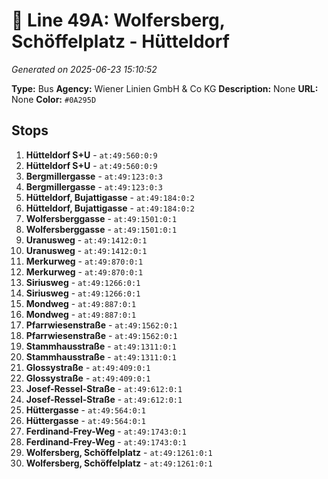 # 🚌 Line 49A: Wolfersberg, Schöffelplatz - Hütteldorf

*Generated on 2025-06-23 15:10:52*

**Type:** Bus
**Agency:** Wiener Linien GmbH & Co KG
**Description:** None
**URL:** None
**Color:** `#0A295D`

## Stops

1. **Hütteldorf S+U** - `at:49:560:0:9`
2. **Hütteldorf S+U** - `at:49:560:0:9`
3. **Bergmillergasse** - `at:49:123:0:3`
4. **Bergmillergasse** - `at:49:123:0:3`
5. **Hütteldorf, Bujattigasse** - `at:49:184:0:2`
6. **Hütteldorf, Bujattigasse** - `at:49:184:0:2`
7. **Wolfersberggasse** - `at:49:1501:0:1`
8. **Wolfersberggasse** - `at:49:1501:0:1`
9. **Uranusweg** - `at:49:1412:0:1`
10. **Uranusweg** - `at:49:1412:0:1`
11. **Merkurweg** - `at:49:870:0:1`
12. **Merkurweg** - `at:49:870:0:1`
13. **Siriusweg** - `at:49:1266:0:1`
14. **Siriusweg** - `at:49:1266:0:1`
15. **Mondweg** - `at:49:887:0:1`
16. **Mondweg** - `at:49:887:0:1`
17. **Pfarrwiesenstraße** - `at:49:1562:0:1`
18. **Pfarrwiesenstraße** - `at:49:1562:0:1`
19. **Stammhausstraße** - `at:49:1311:0:1`
20. **Stammhausstraße** - `at:49:1311:0:1`
21. **Glossystraße** - `at:49:409:0:1`
22. **Glossystraße** - `at:49:409:0:1`
23. **Josef-Ressel-Straße** - `at:49:612:0:1`
24. **Josef-Ressel-Straße** - `at:49:612:0:1`
25. **Hüttergasse** - `at:49:564:0:1`
26. **Hüttergasse** - `at:49:564:0:1`
27. **Ferdinand-Frey-Weg** - `at:49:1743:0:1`
28. **Ferdinand-Frey-Weg** - `at:49:1743:0:1`
29. **Wolfersberg, Schöffelplatz** - `at:49:1261:0:1`
30. **Wolfersberg, Schöffelplatz** - `at:49:1261:0:1`